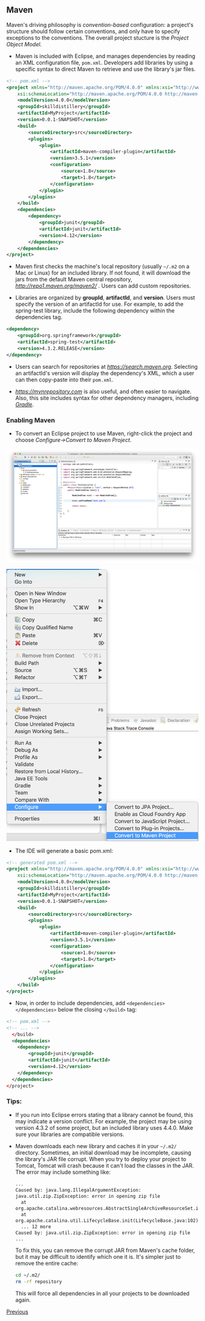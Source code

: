 ## Maven

Maven's driving philosophy is *convention-based* configuration: a project's structure should follow certain conventions, and only have to specify exceptions to the conventions.  The overall project stucture is the *Project Object Model*.

* Maven is included with Eclipse, and manages dependencies by reading an XML configuration file, `pom.xml`. Developers add libraries by using a specific syntax to direct Maven to retrieve and use the library's jar files.
  
```xml
<!-- pom.xml -->
<project xmlns="http://maven.apache.org/POM/4.0.0" xmlns:xsi="http://www.w3.org/2001/XMLSchema-instance"
	xsi:schemaLocation="http://maven.apache.org/POM/4.0.0 http://maven.apache.org/xsd/maven-4.0.0.xsd">
	<modelVersion>4.0.0</modelVersion>
	<groupId>skilldistillery</groupId>
	<artifactId>MyProject</artifactId>
	<version>0.0.1-SNAPSHOT</version>
	<build>
		<sourceDirectory>src</sourceDirectory>
		<plugins>
			<plugin>
				<artifactId>maven-compiler-plugin</artifactId>
				<version>3.5.1</version>
				<configuration>
					<source>1.8</source>
					<target>1.8</target>
				</configuration>
			</plugin>
		</plugins>
	</build>
	<dependencies>
		<dependency>
			<groupId>junit</groupId>
			<artifactId>junit</artifactId>
			<version>4.12</version>
		</dependency>
	</dependencies>
</project>
```

* Maven first checks the machine's local repository (usually `~/.m2` on a Mac or Linux) for an included library. If not found, it will download the jars from the default Maven central repository, *http://repo1.maven.org/maven2/* .  Users can add custom repositories.

* Libraries are organized by **groupId**, **artifactId**, and **version**. Users must specify the version of an artifactId for use. For example, to add the spring-test library, include the following dependency within the dependencies tag.

```xml
<dependency>
    <groupId>org.springframework</groupId>
    <artifactId>spring-test</artifactId>
    <version>4.3.2.RELEASE</version>
</dependency>
```

* Users can search for repositories at *https://search.maven.org*. Selecting an artifactId's version will display the dependency's XML, which a user can then copy-paste into their `pom.xml`.

* *https://mvnrepository.com* is also useful, and often easier to navigate. Also, this site includes syntax for other dependency managers, including [_Gradle_](gradle.md).

### Enabling Maven

* To convert an Eclipse project to use Maven, right-click the project and choose _Configure->Convert to Maven Project_. 
  
![Convert to Maven Project](images/convertMavenProject.png)
  
![Convert to Maven Project](images/convertMavenProject2.png)  
  
* The IDE will generate a basic pom.xml:
  
```xml
<!-- generated pom.xml -->
<project xmlns="http://maven.apache.org/POM/4.0.0" xmlns:xsi="http://www.w3.org/2001/XMLSchema-instance"
	xsi:schemaLocation="http://maven.apache.org/POM/4.0.0 http://maven.apache.org/xsd/maven-4.0.0.xsd">
	<modelVersion>4.0.0</modelVersion>
	<groupId>skilldistillery</groupId>
	<artifactId>MyProject</artifactId>
	<version>0.0.1-SNAPSHOT</version>
	<build>
		<sourceDirectory>src</sourceDirectory>
		<plugins>
			<plugin>
				<artifactId>maven-compiler-plugin</artifactId>
				<version>3.5.1</version>
				<configuration>
					<source>1.8</source>
					<target>1.8</target>
				</configuration>
			</plugin>
		</plugins>
	</build>
</project>
```
  
* Now, in order to include dependencies, add `<dependencies></dependencies>` below the closing `</build>` tag:  
  
```xml
<!-- pom.xml -->
<!-- ... -->
  </build>
  <dependencies>
    <dependency>
        <groupId>junit</groupId>
        <artifactId>junit</artifactId>
        <version>4.12</version>
    </dependency>
  </dependencies>
</project>
```
  

### Tips:  

* If you run into Eclipse errors stating that a library cannot be found, this may indicate a version conflict. For example, the project may be using version 4.3.2 of some project, but an included library uses 4.4.0. Make sure your libraries are compatible versions.

* Maven downloads each new library and caches it in your `~/.m2/` directory.  Sometimes, an initial download may be incomplete, causing the library's JAR file corrupt.  When you try to deploy your project to Tomcat, Tomcat will crash because it can't load the classes in the JAR.  The error may include something like:
  ```
  ...
  Caused by: java.lang.IllegalArgumentException: java.util.zip.ZipException: error in opening zip file
  	at org.apache.catalina.webresources.AbstractSingleArchiveResourceSet.initInternal(AbstractSingleArchiveResourceSet.java:113)
  	at org.apache.catalina.util.LifecycleBase.init(LifecycleBase.java:102)
  	... 12 more
  Caused by: java.util.zip.ZipException: error in opening zip file
  ...
  ```
  To fix this, you can remove the corrupt JAR from Maven's cache folder, but it may be difficult to identify which one it is.  It's simpler just to remove the entire cache:

  ```bash
  cd ~/.m2/
  rm -rf repository
  ```
  This will force all dependencies in all your projects to be downloaded again.

[Previous](README.md)

